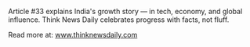 Article #33 explains India's growth story — in tech, economy, and global influence. Think News Daily celebrates progress with facts, not fluff.

Read more at: www.thinknewsdaily.com
